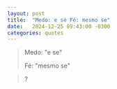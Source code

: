 ```yaml
---
layout: post
title:  "Medo: e se Fé: mesmo se"
date:   2024-12-25 09:43:00 -0300
categories: quotes
---
```

>Medo: "e se"
>
>Fé: "mesmo se"

>?
